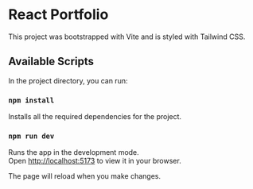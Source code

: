 # React Portfolio

This project was bootstrapped with Vite and is styled with Tailwind CSS.

## Available Scripts

In the project directory, you can run:

### `npm install`
Installs all the required dependencies for the project.

### `npm run dev`
Runs the app in the development mode.\
Open [http://localhost:5173](http://localhost:5173) to view it in your browser.

The page will reload when you make changes.